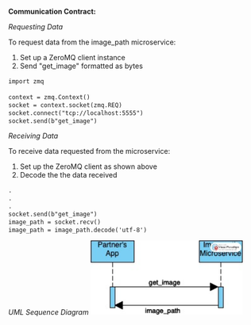 **Communication Contract:**

*Requesting Data*

To request data from the image_path microservice:

1. Set up a ZeroMQ client instance
2. Send "get_image" formatted as bytes

```
import zmq

context = zmq.Context()
socket = context.socket(zmq.REQ)
socket.connect("tcp://localhost:5555")
socket.send(b"get_image")
```

*Receiving Data*

To receive data requested from the microservice:

1. Set up the ZeroMQ client as shown above
2. Decode the the data received

```
.
.
.
socket.send(b"get_image")
image_path = socket.recv()
image_path = image_path.decode('utf-8')
```

*UML Sequence Diagram*
<img width="306" alt="UML diagram" src="https://github.com/SheyarAgha/cs361-microservice/blob/main/UML.vpd.jpg">
